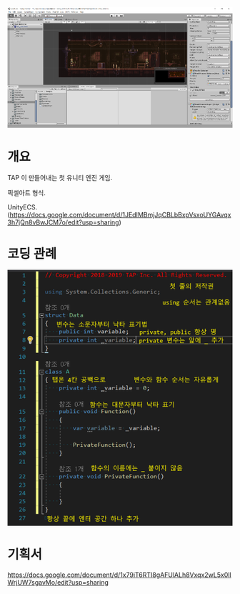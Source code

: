 ![](./ReadMe/title_0.png)

# 개요
TAP 이 만들어내는 첫 유니티 엔진 게임.

픽셀아트 형식.

UnityECS. (https://docs.google.com/document/d/1JEdIMBmjJqCBLbBxpVsxoUYGAvqx3h7jQn8vBwJCM7o/edit?usp=sharing)

# 코딩 관례
![](./ReadMe/coding_conventions_0.png)

# 기획서
https://docs.google.com/document/d/1x79iT6RTI8gAFUlALh8Vxqx2wL5x0lIWrjUW7sgavMo/edit?usp=sharing
